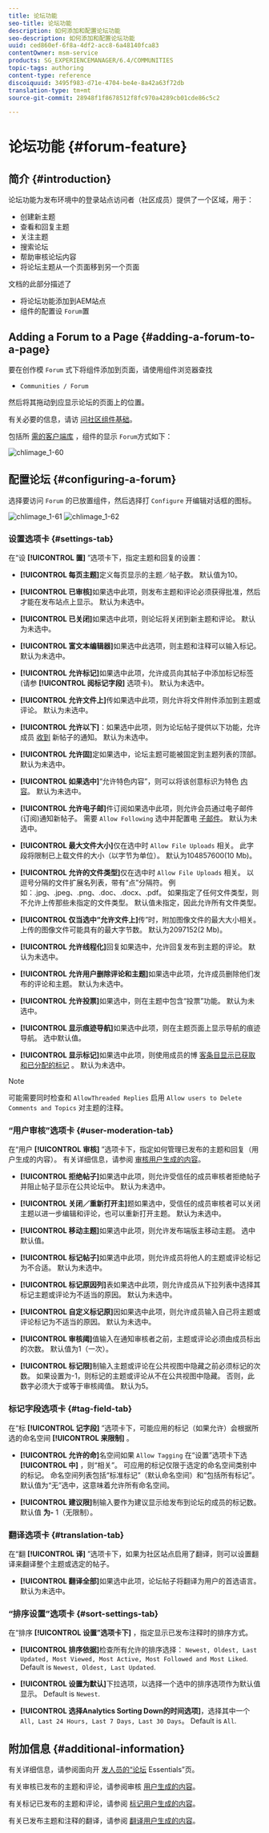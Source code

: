 ```yaml
---
title: 论坛功能
seo-title: 论坛功能
description: 如何添加和配置论坛功能
seo-description: 如何添加和配置论坛功能
uuid: ced860ef-6f8a-4df2-acc8-6a48140fca83
contentOwner: msm-service
products: SG_EXPERIENCEMANAGER/6.4/COMMUNITIES
topic-tags: authoring
content-type: reference
discoiquuid: 3495f983-d71e-4704-be4e-8a42a63f72db
translation-type: tm+mt
source-git-commit: 28948f1f8678512f8fc970a4289cb01cde86c5c2

---
```



# 论坛功能 {#forum-feature}

## 简介 {#introduction}

论坛功能为发布环境中的登录站点访问者（社区成员）提供了一个区域，用于：

* 创建新主题
* 查看和回复主题
* 关注主题
* 搜索论坛
* 帮助审核论坛内容
* 将论坛主题从一个页面移到另一个页面

文档的此部分描述了

* 将论坛功能添加到AEM站点
* 组件的配置设 `Forum`置

## Adding a Forum to a Page {#adding-a-forum-to-a-page}

要在创作模 `Forum` 式下将组件添加到页面，请使用组件浏览器查找

* `Communities / Forum`

然后将其拖动到应显示论坛的页面上的位置。

有关必要的信息，请访 [问社区组件基础](basics.md)。

包括所 [需的客户端库](essentials-forum.md#essentials-for-client-side) ，组件的显示 `Forum`方式如下：

![chlimage_1-60](assets/chlimage_1-60.png)

## 配置论坛 {#configuring-a-forum}

选择要访问 `Forum` 的已放置组件，然后选择打 `Configure` 开编辑对话框的图标。

![chlimage_1-61](assets/chlimage_1-61.png) ![chlimage_1-62](assets/chlimage_1-62.png)

### 设置选项卡 {#settings-tab}

在“设 **[!UICONTROL 置]** ”选项卡下，指定主题和回复的设置：

* **[!UICONTROL 每页主题]**&#x200B;定义每页显示的主题／帖子数。 默认值为10。

* **[!UICONTROL 已审核]**&#x200B;如果选中此项，则发布主题和评论必须获得批准，然后才能在发布站点上显示。 默认为未选中。

* **[!UICONTROL 已关闭]**&#x200B;如果选中此项，则论坛将关闭到新主题和评论。 默认为未选中。

* **[!UICONTROL 富文本编辑器]**&#x200B;如果选中此选项，则主题和注释可以输入标记。 默认为未选中。

* **[!UICONTROL 允许标记]**&#x200B;如果选中此项，允许成员向其帖子中添加标记标签(请参 **[!UICONTROL 阅标记字段]** 选项卡)。 默认为未选中。

* **[!UICONTROL 允许文件上]**&#x200B;传如果选中此项，则允许将文件附件添加到主题或评论。 默认为未选中。

* **[!UICONTROL 允许以下]**：如果选中此项，则为论坛帖子提供以下功能，允许成员 [收到](notifications.md) 新帖子的通知。 默认为未选中。

* **[!UICONTROL 允许固]**&#x200B;定如果选中，论坛主题可能被固定到主题列表的顶部。 默认为未选中。

* **[!UICONTROL 如果选中]**“允许特色内容”，则可以将该创意标识为特色 [内容](featured.md)。 默认为未选中。

* **[!UICONTROL 允许电子邮]**&#x200B;件订阅如果选中此项，则允许会员通过电子邮件(订阅[](subscriptions.md))通知新帖子。 需要 `Allow Following` 选中并配置电 [子邮件](email.md)。 默认为未选中。

* **[!UICONTROL 最大文件大小]**&#x200B;仅在选中时 `Allow File Uploads` 相关。 此字段将限制已上载文件的大小（以字节为单位）。 默认为104857600(10 Mb)。

* **[!UICONTROL 允许的文件类型]**&#x200B;仅在选中时 `Allow File Uploads` 相关。 以逗号分隔的文件扩展名列表，带有“点”分隔符。 例如：.jpg、.jpeg、.png、.doc、.docx、.pdf。 如果指定了任何文件类型，则不允许上传那些未指定的文件类型。 默认值未指定，因此允许所有文件类型。

* **[!UICONTROL 仅当选中“允许文件上]**&#x200B;传”时，附加图像文件的最大大小相关。 上传的图像文件可能具有的最大字节数。 默认为2097152(2 Mb)。

* **[!UICONTROL 允许线程化]**&#x200B;回复如果选中，允许回复发布到主题的评论。 默认为未选中。

* **[!UICONTROL 允许用户删除评论和主题]**&#x200B;如果选中此项，允许成员删除他们发布的评论和主题。 默认为未选中。

* **[!UICONTROL 允许投票]**&#x200B;如果选中，则在主题中包含“投票”功能。 默认为未选中。

* **[!UICONTROL 显示痕迹导航]**&#x200B;如果选中此项，则在主题页面上显示导航的痕迹导航。 选中默认值。

* **[!UICONTROL 显示标记]**&#x200B;如果选中此项，则使用成员的博 [客条目显示已获取和已分配的标记](implementing-scoring.md) 。 默认为未选中。

>[!NOTE]
>
>可能需要同时检查和 `AllowThreaded Replies` 启用 `Allow users to Delete Comments and Topics` 对主题的注释。

### “用户审核”选项卡 {#user-moderation-tab}

在“用户 **[!UICONTROL 审核]** ”选项卡下，指定如何管理已发布的主题和回复（用户生成的内容）。 有关详细信息，请参阅 [审核用户生成的内容](moderate-ugc.md)。

* **[!UICONTROL 拒绝帖子]**&#x200B;如果选中此项，则允许受信任的成员审核者拒绝帖子并阻止帖子显示在公共论坛中。 默认为未选中。

* **[!UICONTROL 关闭／重新打开主]**&#x200B;题如果选中，受信任的成员审核者可以关闭主题以进一步编辑和评论，也可以重新打开主题。 默认为未选中。

* **[!UICONTROL 移动主题]**&#x200B;如果选中此项，则允许发布端版主移动主题。 选中默认值。

* **[!UICONTROL 标记帖子]**&#x200B;如果选中此项，则允许成员将他人的主题或评论标记为不合适。 默认为未选中。

* **[!UICONTROL 标记原因列]**&#x200B;表如果选中此项，则允许成员从下拉列表中选择其标记主题或评论为不适当的原因。 默认为未选中。

* **[!UICONTROL 自定义标记原]**&#x200B;因如果选中此项，则允许成员输入自己将主题或评论标记为不适当的原因。 默认为未选中。

* **[!UICONTROL 审核阈]**&#x200B;值输入在通知审核者之前，主题或评论必须由成员标出的次数。 默认值为1（一次）。

* **[!UICONTROL 标记限]**&#x200B;制输入主题或评论在公共视图中隐藏之前必须标记的次数。 如果设置为-1，则标记的主题或评论从不在公共视图中隐藏。 否则，此数字必须大于或等于审核阈值。 默认为5。

### 标记字段选项卡 {#tag-field-tab}

在“标 **[!UICONTROL 记字段]** ”选项卡下，可能应用的标记（如果允许）会根据所选的命名空间 **[!UICONTROL 来限制]** 。

* **[!UICONTROL 允许的命]**&#x200B;名空间如果 `Allow Tagging` 在“设置”选项卡下选 **[!UICONTROL 中]** ，则“相关”。 可应用的标记仅限于选定的命名空间类别中的标记。 命名空间列表包括“标准标记”（默认命名空间）和“包括所有标记”。 默认值为“无”选中，这意味着允许所有命名空间。

* **[!UICONTROL 建议限]**&#x200B;制输入要作为建议显示给发布到论坛的成员的标记数。 默认值 **为-** 1（无限制）。

### 翻译选项卡 {#translation-tab}

在“翻 **[!UICONTROL 译]** ”选项卡下，如果为社区站点启用了翻译，则可以设置翻译来翻译整个主题或选定的帖子。

* **[!UICONTROL 翻译全部]**&#x200B;如果选中此项，论坛帖子将翻译为用户的首选语言。 默认为未选中。

### “排序设置”选项卡 {#sort-settings-tab}

在“排序 **[!UICONTROL 设置”选项卡下]** ，指定显示已发布注释时的排序方式。

* **[!UICONTROL 排序依据]**&#x200B;检查所有允许的排序选择： `Newest, Oldest, Last Updated, Most Viewed, Most Active, Most Followed and Most Liked`. Default is `Newest, Oldest, Last Updated`.

* **[!UICONTROL 设置为默认]**&#x200B;下拉选项，以选择一个选中的排序选项作为默认值显示。 Default is `Newest`.

* **[!UICONTROL 选择Analytics Sorting Down的时间选项]**，选择其中一个 `All, Last 24 Hours, Last 7 Days, Last 30 Days`。 Default is `All`.

## 附加信息 {#additional-information}

有关详细信息，请参阅面向开 [发人员的“论坛](essentials-forum.md) Essentials”页。

有关审核已发布的主题和评论，请参阅审核 [用户生成的内容](moderate-ugc.md)。

有关标记已发布的主题和评论，请参阅 [标记用户生成的内容](tag-ugc.md)。

有关已发布主题和注释的翻译，请参阅 [翻译用户生成的内容](translate-ugc.md)。
